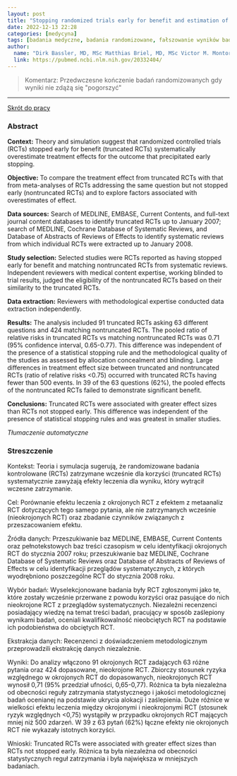 ```yaml
---
layout: post
title: "Stopping randomized trials early for benefit and estimation of treatment effects: systematic review and meta-regression analysis "
date: 2022-12-13 22:28
categories: [medycyna]
tags: [badania medyczne, badania randomizowane, fałszowanie wyników badań  ]
author:
  name: "Dirk Bassler, MD, MSc Matthias Briel, MD, MSc Victor M. Montori, MD, MSc Melanie Lane, BA Paul Glasziou, MBBS, PhD Qi Zhou, PhD Diane Heels-Ansdell, MSc Stephen D. Walter, PhD Gordon H. Guyatt, MD, MSc and the STOPIT-2 Study Group "
  link: https://pubmed.ncbi.nlm.nih.gov/20332404/
---
```


> Komentarz:
> Przedwczesne kończenie badań randomizowanych gdy wyniki nie zdążą się "pogorszyć"
> 
<hr>

[Skrót do pracy](https://pubmed.ncbi.nlm.nih.gov/20332404/) 

### Abstract
**Context:** Theory and simulation suggest that randomized controlled trials (RCTs) stopped early for benefit (truncated RCTs) systematically overestimate treatment effects for the outcome that precipitated early stopping.

**Objective:** To compare the treatment effect from truncated RCTs with that from meta-analyses of RCTs addressing the same question but not stopped early (nontruncated RCTs) and to explore factors associated with overestimates of effect.

**Data sources:** Search of MEDLINE, EMBASE, Current Contents, and full-text journal content databases to identify truncated RCTs up to January 2007; search of MEDLINE, Cochrane Database of Systematic Reviews, and Database of Abstracts of Reviews of Effects to identify systematic reviews from which individual RCTs were extracted up to January 2008.

**Study selection:** Selected studies were RCTs reported as having stopped early for benefit and matching nontruncated RCTs from systematic reviews. Independent reviewers with medical content expertise, working blinded to trial results, judged the eligibility of the nontruncated RCTs based on their similarity to the truncated RCTs.

**Data extraction:** Reviewers with methodological expertise conducted data extraction independently.

**Results:** The analysis included 91 truncated RCTs asking 63 different questions and 424 matching nontruncated RCTs. The pooled ratio of relative risks in truncated RCTs vs matching nontruncated RCTs was 0.71 (95% confidence interval, 0.65-0.77). This difference was independent of the presence of a statistical stopping rule and the methodological quality of the studies as assessed by allocation concealment and blinding. Large differences in treatment effect size between truncated and nontruncated RCTs (ratio of relative risks <0.75) occurred with truncated RCTs having fewer than 500 events. In 39 of the 63 questions (62%), the pooled effects of the nontruncated RCTs failed to demonstrate significant benefit.

**Conclusions:** Truncated RCTs were associated with greater effect sizes than RCTs not stopped early. This difference was independent of the presence of statistical stopping rules and was greatest in smaller studies.

*Tłumaczenie automatyczne*

### Streszczenie
Kontekst: Teoria i symulacja sugerują, że randomizowane badania kontrolowane (RCTs) zatrzymane wcześnie dla korzyści (truncated RCTs) systematycznie zawyżają efekty leczenia dla wyniku, który wytrącił wczesne zatrzymanie.  
  
Cel: Porównanie efektu leczenia z okrojonych RCT z efektem z metaanaliz RCT dotyczących tego samego pytania, ale nie zatrzymanych wcześnie (nieokrojonych RCT) oraz zbadanie czynników związanych z przeszacowaniem efektu.  
  
Źródła danych: Przeszukiwanie baz MEDLINE, EMBASE, Current Contents oraz pełnotekstowych baz treści czasopism w celu identyfikacji okrojonych RCT do stycznia 2007 roku; przeszukiwanie baz MEDLINE, Cochrane Database of Systematic Reviews oraz Database of Abstracts of Reviews of Effects w celu identyfikacji przeglądów systematycznych, z których wyodrębniono poszczególne RCT do stycznia 2008 roku.  
  
Wybór badań: Wyselekcjonowane badania były RCT zgłoszonymi jako te, które zostały wcześnie przerwane z powodu korzyści oraz pasujące do nich nieokrojone RCT z przeglądów systematycznych. Niezależni recenzenci posiadający wiedzę na temat treści badań, pracujący w sposób zaślepiony wynikami badań, oceniali kwalifikowalność nieobciętych RCT na podstawie ich podobieństwa do obciętych RCT.  
  
Ekstrakcja danych: Recenzenci z doświadczeniem metodologicznym przeprowadzili ekstrakcję danych niezależnie.  
  
Wyniki: Do analizy włączono 91 okrojonych RCT zadających 63 różne pytania oraz 424 dopasowane, nieokrojone RCT. Zbiorczy stosunek ryzyka względnego w okrojonych RCT do dopasowanych, nieokrojonych RCT wynosił 0,71 (95% przedział ufności, 0,65-0,77). Różnica ta była niezależna od obecności reguły zatrzymania statystycznego i jakości metodologicznej badań ocenianej na podstawie ukrycia alokacji i zaślepienia. Duże różnice w wielkości efektu leczenia między okrojonymi i nieokrojonymi RCT (stosunek ryzyk względnych <0,75) wystąpiły w przypadku okrojonych RCT mających mniej niż 500 zdarzeń. W 39 z 63 pytań (62%) łączne efekty nie okrojonych RCT nie wykazały istotnych korzyści.  
  
Wnioski: Truncated RCTs were associated with greater effect sizes than RCTs not stopped early. Różnica ta była niezależna od obecności statystycznych reguł zatrzymania i była największa w mniejszych badaniach.